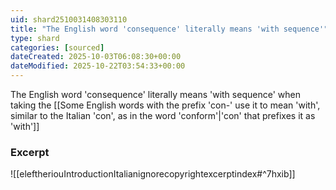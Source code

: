 ```yaml
---
uid: shard2510031408303110
title: "The English word 'consequence' literally means 'with sequence'"
type: shard
categories: [sourced]
dateCreated: 2025-10-03T06:08:30+00:00
dateModified: 2025-10-22T03:54:33+00:00
---
```

The English word 'consequence' literally means 'with sequence' when taking the [[Some English words with the prefix 'con-' use it to mean 'with', similar to the Italian 'con', as in the word 'conform'|'con' that prefixes it as 'with']]

### Excerpt
![[eleftheriouIntroductionItalianignorecopyrightexcerptindex#^7hxib]]